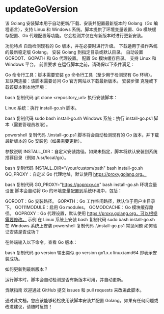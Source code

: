 # updateGoVersion
该 Golang 安装脚本用于自动更新/下载、安装并配置最新版本的 Golang（Go 编程语言），支持 Linux 和 Windows 系统。脚本提供了环境变量设置、Go 模块缓存配置、Go 代理配置等功能。它会检测并仅在有新版本时进行更新安装。

功能特点
自动检测现有的 Go 版本，并在必要时进行升级。
下载适用于操作系统的最新稳定版 Golang。
安装 Golang 到指定目录或默认目录。
自动设置 GOROOT、GOPATH 和 Go 代理设置。
配置 Go 模块缓存目录。
支持 Linux 和 Windows 平台。
前置要求
在运行脚本之前，请确保以下条件满足：

Go 命令行工具：脚本需要安装 go 命令行工具（至少用于检测现有 Go 环境）。
互联网连接：该脚本需要访问 Go 官方网站以下载最新版本。
安装步骤
克隆或下载该脚本到本地环境：

bash
复制代码
git clone <repository_url>
执行安装脚本：

Linux 系统：执行 install-go.sh 脚本。

bash
复制代码
sudo bash install-go.sh
Windows 系统：执行 install-go.ps1 脚本（需要管理员权限）。

powershell
复制代码
.\install-go.ps1
脚本将会自动检测现有的 Go 版本，并下载最新版本的 Go 安装包（如果需要更新）。

参数说明
INSTALL_DIR：自定义安装路径。如果未指定，脚本将默认安装到系统推荐目录（例如 /usr/local/go）。

bash
复制代码
INSTALL_DIR="/your/custom/path" bash install-go.sh
GO_PROXY：自定义 Go 代理地址，默认使用 https://proxy.golang.org。

bash
复制代码
GO_PROXY="https://goproxy.cn" bash install-go.sh
环境变量设置
脚本会自动将 Go 的环境变量配置到系统环境中，包括：

GOROOT：Go 安装路径。
GOPATH：Go 工作空间路径，默认位于用户主目录下。
GO111MODULE：启用 Go modules。
GOMODCACHE：Go 模块缓存路径。
GOPROXY：Go 代理设置，默认使用 https://proxy.golang.org，可以根据需要修改。
示例
在 Linux 系统上安装
bash
复制代码
sudo bash install-go.sh
在 Windows 系统上安装
powershell
复制代码
.\install-go.ps1
常见问题
如何验证安装是否成功？

在终端输入以下命令，查看 Go 版本：

bash
复制代码
go version
输出类似 go version go1.x.x linux/amd64 即表示安装成功。

如何更新到最新版本？

运行脚本时，脚本会自动检测是否有新版本可用，并自动更新。

贡献指南
欢迎通过 GitHub 提交 issues 和 pull requests 来改进此脚本。

通过此文档，您应该能够轻松使用该脚本安装并配置 Golang。如果有任何问题或改进建议，请随时反馈！
